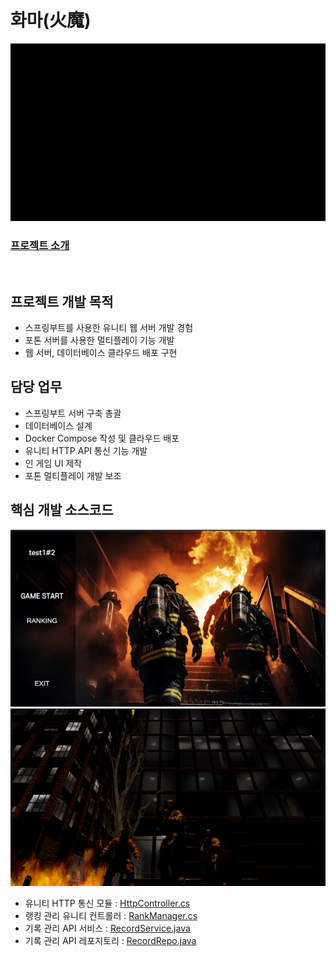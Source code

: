 # 화마(火魔)

![화마](/Exec/ReadmeImg/화마.gif)

### [프로젝트 소개](/README.md)

<br/>

## 프로젝트 개발 목적
- 스프링부트를 사용한 유니티 웹 서버 개발 경험
- 포톤 서버를 사용한 멀티플레이 기능 개발
- 웹 서버, 데이터베이스 클라우드 배포 구현

## 담당 업무
- 스프링부트 서버 구축 총괄
- 데이터베이스 설계
- Docker Compose 작성 및 클라우드 배포
- 유니티 HTTP API 통신 기능 개발
- 인 게임 UI 제작
- 포톤 멀티플레이 개발 보조

## 핵심 개발 소스코드 
![로비랭킹목록](/Exec/ReadmeImg/로비랭킹목록.gif)
![결과화면](./Exec/ReadmeImg/결과화면.gif)
<br/>
- 유니티 HTTP 통신 모듈 : [HttpController.cs](/Client/Script/WebAPI/Controller/HttpController.cs)
- 랭킹 관리 유니티 컨트롤러 : [RankManager.cs](/Client/Script/Managers/RankManager.cs)
- 기록 관리 API 서비스 : [RecordService.java](Server/webserver/src/main/java/com/onlyone/gameserver/api/service/RecordService.java)
- 기록 관리 API 레포지토리 : [RecordRepo.java](/Server/webserver/src/main/java/com/onlyone/gameserver/db/repository/RecordRepo.java)
